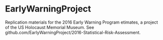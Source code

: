# EarlyWarningProject

Replication materials for the 2016 Early Warning Program etimates, a project of the US Holocaust Memorial Museum.
See  github.com/EarlyWarningProject/2016-Statistical-Risk-Assessment.

